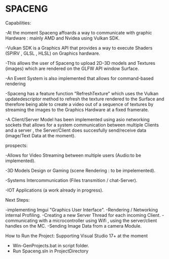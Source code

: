 # SPACENG
Capabilities:

-At the moment Spaceng affoards a way to communicate with graphic Hardware : mainly AMD and Nvidea using Vulkan SDK.

-Vulkan SDK is a Graphics API that provides a way to execute Shaders (SPIRV , GLSL , HLSL) on Graphics hardware.

-This allows the user of Spaceng to upload 2D-3D models and Textures (images) which are rendered on the GLFW API window Surface.

-An Event System is also implemented that allows for command-based rendering

-Spaceng has a feature function "RefreshTexture" which uses the Vulkan updatedescriptor method to refresh the texture rendered to the Surface
and therefore being able to create a video out of a sequence of textures by streaming the images to the  Graphics Hardware at a fixed framerate.

-A Client/Server Model has been implemented using asio networking sockets that allows for a system communication between multiple
Clients and a server , the Server/Client does succesfully send/receive data (image/Text Data at the moment).

prospects:

-Allows for Video Streaming between multiple users (Audio:to be implemented).

-3D Models Design or Gaming (scene Rendering : to be impelemented).

-Systems Intercommunication (Files transmition / chat-Server).

-IOT Applications (a work already in progress).

Next Steps:

-implementing Imgui "Graphics User Interface".
-Rendering / Networking internal Profiling.
-Creating a new Server Thread for each incoming Client.
-communicating with a microcontroller using Wifi , using the server/client handles on the MC.
-Sending Image Data from a camera Module.


How to Run the Project:
Supporting Visual Studio 17+ at the moment
- Win-GenProjects.bat in script folder.
- Run Spaceng.sln in ProjectDirectory